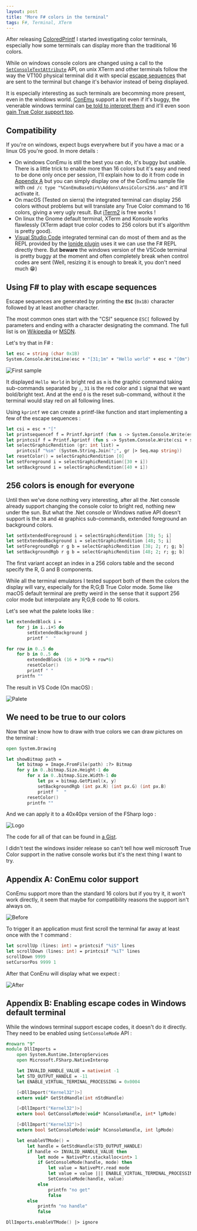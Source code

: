 ```yaml
---
layout: post
title: "More F# colors in the terminal"
tags: F#, Terminal, XTerm
---
```


After releasing [ColoredPrintf][coloredprintf] I started investigating color terminals, especially how some
terminals can display more than the traditional 16 colors.

While on windows console colors are changed using a call to the
[`SetConsoleTextAttribute`][msdn_consoletextattr] API, on unix XTerm and other terminals follow the way the VT100
physical terminal did it with special [escape sequences][wikipedia] that are sent to the terminal but change it's
behavior instead of being displayed.

It is especially interesting as such terminals are becomming more present, even in the windows world.
[ConEmu][conemu] support a lot even if it's buggy, the venerable windows terminal can
[be told to interpret them](#cmdexe) and it'll even soon [gain True Color support too][windows10truecolor].

Compatibility
-------------

If you're on windows, expect bugs everywhere but if you have a mac or a linux OS you're good. In more details :

* On windows ConEmu is still the best you can do, it's buggy but usable. There is a little trick to
  enable more than 16 colors but it's easy and need to be done only once per session, I'll explain how to do it
  from code in [Appendix A](#conemu) but you can simply display one of the ConEmu sample file with
  `cmd /c type "%ConEmuBaseDir%\Addons\AnsiColors256.ans"` and it'll activate it.
* On macOS (Tested on sierra) the integrated terminal can display 256 colors without problems but will translate
  any True Color command to 16 colors, giving a very ugly result. But [iTerm2][iterm2] is free works !
* On linux the Gnome default terminal, XTerm and Konsole works flawlessly (XTerm adapt true color codes to 256
  colors but it's algorithm is pretty good).
* [Visual Studio Code][vscode] integrated terminal can do most of them and as the REPL provided by the
  [Ionide plugin][ionide] uses it we can use the F# REPL directly there. But **beware** the windows version of the
  VSCode terminal is pretty buggy at the moment and often completely break when control codes are sent (Well,
  resizing it is enough to break it, you don't need much 😁)

Using F# to play with escape sequences
--------------------------------------

Escape sequences are generated by printing the **`ESC`** (`0x1B)` character followed by at least another character.

The most common ones start with the "CSI" sequence `ESC[` followed by parameters and ending with a character
designating the command. The full list is on [Wikipedia][wikipedia] or [MSDN][msdn_vt100].

Let's try that in F# :

```fsharp
let esc = string (char 0x1B)
System.Console.WriteLine(esc + "[31;1m" + "Hello world" + esc + "[0m")
```

![First sample](/assets/color-terminal-first-sample.png)

It displayed `Hello World` in bright red as `m` is the graphic command taking sub-commands separated by `;`,
`31` is the red color and `1` signal that we want bold/bright text. And at the end `0` is the reset sub-command,
without it the terminal would stay red on all following lines.

Using `kprintf` we can create a printf-like function and start implementing a few of the escape sequences :

```fsharp
let csi = esc + "["
let printsequencef f = Printf.kprintf (fun s -> System.Console.Write(esc + s)) f
let printcsif f = Printf.kprintf (fun s -> System.Console.Write(csi + s)) f
let selectGraphicRendition (gr: int list) =
    printcsif "%sm" (System.String.Join(";", gr |> Seq.map string))
let resetColor() = selectGraphicRendition [0]
let setForeground i = selectGraphicRendition([30 + i])
let setBackground i = selectGraphicRendition([40 + i])
```

256 colors is enough for everyone
---------------------------------

Until then we've done nothing very interesting, after all the .Net console already support changing the console
color to bright red, nothing new under the sun. But what the .Net console or Windows native API doesn't support
is the `38` and `48` graphics sub-commands, extended foreground an background colors.

```fsharp
let setExtendedForeground i = selectGraphicRendition [38; 5; i]
let setExtendedBackground i = selectGraphicRendition [48; 5; i]
let setForegroundRgb r g b = selectGraphicRendition [38; 2; r; g; b]
let setBackgroundRgb r g b = selectGraphicRendition [48; 2; r; g; b]
```

The first variant accept an index in a 256 colors table and the second specify the R, G and B components.

While all the terminal emulators I tested support both of them the colors the display will vary, especially for
the R;G;B True Color mode. Some like macOS default terminal are pretty weird in the sense that it support 256 color
mode but interpolate any R;G;B code to 16 colors.

Let's see what the palete looks like :

```fsharp
let extendedBlock i =
    for j in i..i+5 do
        setExtendedBackground j
        printf "  "

for row in 0..5 do
    for b in 0..5 do
        extendedBlock (16 + 36*b + row*6)
        resetColor()
        printf " "
    printfn ""
```

The result in VS Code (On macOS) :

![Palete](/assets/color-terminal-256-pal.png)

We need to be true to our colors
--------------------------------

Now that we know how to draw with true colors we can draw pictures on the terminal :

```fsharp
open System.Drawing

let showBitmap path =
    let bitmap = Image.FromFile(path) :?> Bitmap
    for y in 0..bitmap.Size.Height-1 do
        for x in 0..bitmap.Size.Width-1 do
            let px = bitmap.GetPixel(x, y)
            setBackgroundRgb (int px.R) (int px.G) (int px.B)
            printf "  "
        resetColor()
        printfn ""
```

And we can apply it to a 40x40px version of the FSharp logo :

![Logo](/assets/color-terminal-logo.png)

The code for all of that can be found in [a Gist][gist].

I didn't test the windows insider release so can't tell how well microsoft True Color support in the native console
works but it's the next thing I want to try.

<a name="conemu"></a>Appendix A: ConEmu color support
---------------------------------------------------

ConEmu support more than the standard 16 colors but if you try it, it won't work directly, it seem that maybe for
compatibility reasons the support isn't always on.

![Before](/assets/color-terminal-conemu-16.png)

To trigger it an application must first scroll the terminal far away at least once with the `T` command :

```fsharp
let scrollUp (lines: int) = printcsif "%iS" lines
let scrollDown (lines: int) = printcsif "%iT" lines
scrollDown 9999
setCursorPos 9999 1
```

After that ConEnu will display what we expect :

![After](/assets/color-terminal-conemu-256.png)

<a name="cmdexe"></a>Appendix B: Enabling escape codes in Windows default terminal
-------------------------------------------------------------

While the windows terminal support escape codes, it doesn't do it directly. They need
to be enabled using `SetConsoleMode` API :

```fsharp
#nowarn "9"
module DllImports =
    open System.Runtime.InteropServices
    open Microsoft.FSharp.NativeInterop

    let INVALID_HANDLE_VALUE = nativeint -1
    let STD_OUTPUT_HANDLE = -11
    let ENABLE_VIRTUAL_TERMINAL_PROCESSING = 0x0004

    [<DllImport("Kernel32")>]
    extern void* GetStdHandle(int nStdHandle)

    [<DllImport("Kernel32")>]
    extern bool GetConsoleMode(void* hConsoleHandle, int* lpMode)

    [<DllImport("Kernel32")>]
    extern bool SetConsoleMode(void* hConsoleHandle, int lpMode)

    let enableVTMode() =
        let handle = GetStdHandle(STD_OUTPUT_HANDLE)
        if handle <> INVALID_HANDLE_VALUE then
            let mode = NativePtr.stackalloc<int> 1
            if GetConsoleMode(handle, mode) then
                let value = NativePtr.read mode
                let value = value ||| ENABLE_VIRTUAL_TERMINAL_PROCESSING
                SetConsoleMode(handle, value)
            else
                printfn "no get"
                false
        else
            printfn "no handle"
            false

DllImports.enableVTMode() |> ignore
```


[ionide]: http://ionide.io/
[vscode]: https://code.visualstudio.com/
[conemu]: https://conemu.github.io/
[coloredprintf]: https://github.com/vbfox/ColoredPrintf
[wikipedia]: https://en.wikipedia.org/wiki/ANSI_escape_code
[msdn_vt100]: https://msdn.microsoft.com/en-us/library/windows/desktop/mt638032(v=vs.85).aspx
[msdn_consoletextattr]: https://msdn.microsoft.com/en-us/library/windows/desktop/ms686047(v=vs.85).aspx
[windows10truecolor]: https://blogs.msdn.microsoft.com/commandline/2016/09/22/24-bit-color-in-the-windows-console/
[iterm2]: https://www.iterm2.com/
[gist]: https://gist.github.com/vbfox/f8857242d6b0ce0e4de1e02e2d3f15a0